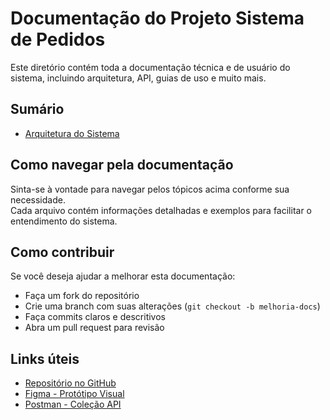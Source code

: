 # Documentação do Projeto Sistema de Pedidos

Este diretório contém toda a documentação técnica e de usuário do sistema, incluindo arquitetura, API, guias de uso e muito mais.

## Sumário

- [Arquitetura do Sistema](./arquitetura.md)   

## Como navegar pela documentação

Sinta-se à vontade para navegar pelos tópicos acima conforme sua necessidade.  
Cada arquivo contém informações detalhadas e exemplos para facilitar o entendimento do sistema.

## Como contribuir

Se você deseja ajudar a melhorar esta documentação:  
- Faça um fork do repositório  
- Crie uma branch com suas alterações (`git checkout -b melhoria-docs`)  
- Faça commits claros e descritivos  
- Abra um pull request para revisão

## Links úteis

- [Repositório no GitHub](https://github.com/ana-ferreiramg/PUCRS_TCC)  
- [Figma - Protótipo Visual](https://www.figma.com/design/IBADgIpUHBgIkOLcSMlO6k/TCC?m=auto&t=hDjfOokJYa0M87rY-1)  
- [Postman - Coleção API](https://.postman.co/workspace/My-Workspace~a7375743-ff45-4ee3-8e91-f4969d0f1bb0/collection/40172076-bc619bf4-a4c0-43a9-a2d2-325d729dda0f?action=share&creator=40172076&active-environment=40172076-06fda899-0df7-49d1-bfb3-db8660b595af)  

